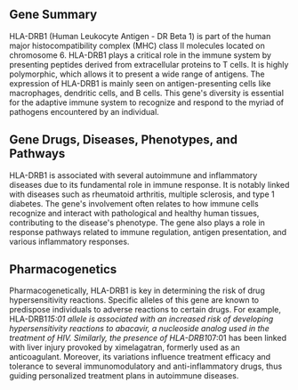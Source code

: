 ## Gene Summary
HLA-DRB1 (Human Leukocyte Antigen - DR Beta 1) is part of the human major histocompatibility complex (MHC) class II molecules located on chromosome 6. HLA-DRB1 plays a critical role in the immune system by presenting peptides derived from extracellular proteins to T cells. It is highly polymorphic, which allows it to present a wide range of antigens. The expression of HLA-DRB1 is mainly seen on antigen-presenting cells like macrophages, dendritic cells, and B cells. This gene's diversity is essential for the adaptive immune system to recognize and respond to the myriad of pathogens encountered by an individual.

## Gene Drugs, Diseases, Phenotypes, and Pathways
HLA-DRB1 is associated with several autoimmune and inflammatory diseases due to its fundamental role in immune response. It is notably linked with diseases such as rheumatoid arthritis, multiple sclerosis, and type 1 diabetes. The gene's involvement often relates to how immune cells recognize and interact with pathological and healthy human tissues, contributing to the disease's phenotype. The gene also plays a role in response pathways related to immune regulation, antigen presentation, and various inflammatory responses.

## Pharmacogenetics
Pharmacogenetically, HLA-DRB1 is key in determining the risk of drug hypersensitivity reactions. Specific alleles of this gene are known to predispose individuals to adverse reactions to certain drugs. For example, HLA-DRB1*15:01 allele is associated with an increased risk of developing hypersensitivity reactions to abacavir, a nucleoside analog used in the treatment of HIV. Similarly, the presence of HLA-DRB1*07:01 has been linked with liver injury provoked by ximelagatran, formerly used as an anticoagulant. Moreover, its variations influence treatment efficacy and tolerance to several immunomodulatory and anti-inflammatory drugs, thus guiding personalized treatment plans in autoimmune diseases.